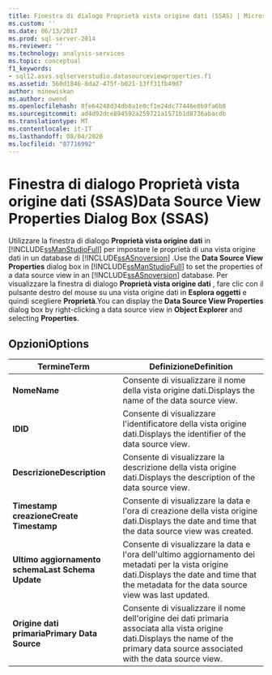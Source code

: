 ```yaml
---
title: Finestra di dialogo Proprietà vista origine dati (SSAS) | Microsoft Docs
ms.custom: ''
ms.date: 06/13/2017
ms.prod: sql-server-2014
ms.reviewer: ''
ms.technology: analysis-services
ms.topic: conceptual
f1_keywords:
- sql12.asvs.sqlserverstudio.datasourceviewproperties.f1
ms.assetid: 560d1846-8da2-475f-b021-13ff31fb49d7
author: minewiskan
ms.author: owend
ms.openlocfilehash: 8fe64248d34db8a1e0cf1e24dc77446e8b9fa6b8
ms.sourcegitcommit: ad4d92dce894592a259721a1571b1d8736abacdb
ms.translationtype: MT
ms.contentlocale: it-IT
ms.lasthandoff: 08/04/2020
ms.locfileid: "87716992"
---
```

# <a name="data-source-view-properties-dialog-box-ssas"></a><span data-ttu-id="be96b-102">Finestra di dialogo Proprietà vista origine dati (SSAS)</span><span class="sxs-lookup"><span data-stu-id="be96b-102">Data Source View Properties Dialog Box (SSAS)</span></span>
  <span data-ttu-id="be96b-103">Utilizzare la finestra di dialogo **Proprietà vista origine dati** in [!INCLUDE[ssManStudioFull](../includes/ssmanstudiofull-md.md)] per impostare le proprietà di una vista origine dati in un database di [!INCLUDE[ssASnoversion](../includes/ssasnoversion-md.md)] .</span><span class="sxs-lookup"><span data-stu-id="be96b-103">Use the **Data Source View Properties** dialog box in [!INCLUDE[ssManStudioFull](../includes/ssmanstudiofull-md.md)] to set the properties of a data source view in an [!INCLUDE[ssASnoversion](../includes/ssasnoversion-md.md)] database.</span></span> <span data-ttu-id="be96b-104">Per visualizzare la finestra di dialogo **Proprietà vista origine dati** , fare clic con il pulsante destro del mouse su una vista origine dati in **Esplora oggetti** e quindi scegliere **Proprietà**.</span><span class="sxs-lookup"><span data-stu-id="be96b-104">You can display the **Data Source View Properties** dialog box by right-clicking a data source view in **Object Explorer** and selecting **Properties**.</span></span>  
  
## <a name="options"></a><span data-ttu-id="be96b-105">Opzioni</span><span class="sxs-lookup"><span data-stu-id="be96b-105">Options</span></span>  
  
|<span data-ttu-id="be96b-106">Termine</span><span class="sxs-lookup"><span data-stu-id="be96b-106">Term</span></span>|<span data-ttu-id="be96b-107">Definizione</span><span class="sxs-lookup"><span data-stu-id="be96b-107">Definition</span></span>|  
|----------|----------------|  
|<span data-ttu-id="be96b-108">**Nome**</span><span class="sxs-lookup"><span data-stu-id="be96b-108">**Name**</span></span>|<span data-ttu-id="be96b-109">Consente di visualizzare il nome della vista origine dati.</span><span class="sxs-lookup"><span data-stu-id="be96b-109">Displays the name of the data source view.</span></span>|  
|<span data-ttu-id="be96b-110">**ID**</span><span class="sxs-lookup"><span data-stu-id="be96b-110">**ID**</span></span>|<span data-ttu-id="be96b-111">Consente di visualizzare l'identificatore della vista origine dati.</span><span class="sxs-lookup"><span data-stu-id="be96b-111">Displays the identifier of the data source view.</span></span>|  
|<span data-ttu-id="be96b-112">**Descrizione**</span><span class="sxs-lookup"><span data-stu-id="be96b-112">**Description**</span></span>|<span data-ttu-id="be96b-113">Consente di visualizzare la descrizione della vista origine dati.</span><span class="sxs-lookup"><span data-stu-id="be96b-113">Displays the description of the data source view.</span></span>|  
|<span data-ttu-id="be96b-114">**Timestamp creazione**</span><span class="sxs-lookup"><span data-stu-id="be96b-114">**Create Timestamp**</span></span>|<span data-ttu-id="be96b-115">Consente di visualizzare la data e l'ora di creazione della vista origine dati.</span><span class="sxs-lookup"><span data-stu-id="be96b-115">Displays the date and time that the data source view was created.</span></span>|  
|<span data-ttu-id="be96b-116">**Ultimo aggiornamento schema**</span><span class="sxs-lookup"><span data-stu-id="be96b-116">**Last Schema Update**</span></span>|<span data-ttu-id="be96b-117">Consente di visualizzare la data e l'ora dell'ultimo aggiornamento dei metadati per la vista origine dati.</span><span class="sxs-lookup"><span data-stu-id="be96b-117">Displays the date and time that the metadata for the data source view was last updated.</span></span>|  
|<span data-ttu-id="be96b-118">**Origine dati primaria**</span><span class="sxs-lookup"><span data-stu-id="be96b-118">**Primary Data Source**</span></span>|<span data-ttu-id="be96b-119">Consente di visualizzare il nome dell'origine dei dati primaria associata alla vista origine dati.</span><span class="sxs-lookup"><span data-stu-id="be96b-119">Displays the name of the primary data source associated with the data source view.</span></span>|  
  
  
